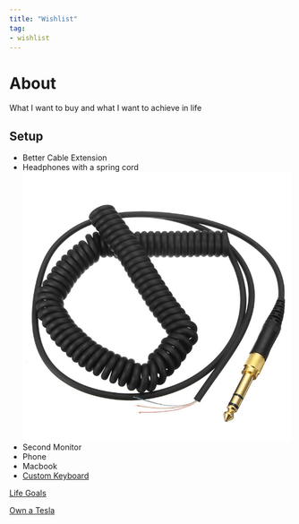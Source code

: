 ```yaml
---
title: "Wishlist"
tag:
- wishlist
---
```


# About
What I want to buy and what I want to achieve in life

## Setup
- Better Cable Extension
- Headphones with a spring cord
![Spring Wire](/content/images/springwire.jpg)
- Second Monitor
-  Phone
-  Macbook
-  [Custom Keyboard](custom%20keyboard.md)

[Life Goals](Goals.md)

[Own a Tesla](https://tesla.com)